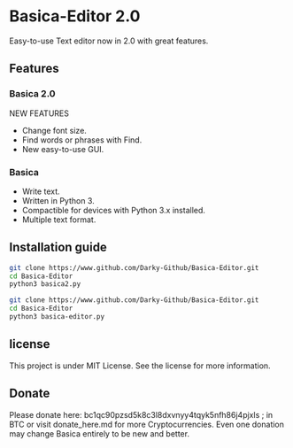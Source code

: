 # Basica-Editor 2.0
Easy-to-use Text editor now in 2.0 with great features.

## Features
### Basica 2.0
NEW FEATURES
- Change font size.
- Find words or phrases with Find.
- New easy-to-use GUI.

### Basica
- Write text.
- Written in Python 3.
- Compactible for devices with Python 3.x installed.
- Multiple text format.

## Installation guide
```bash for 2.0
git clone https://www.github.com/Darky-Github/Basica-Editor.git
cd Basica-Editor
python3 basica2.py
```
```bash
git clone https://www.github.com/Darky-Github/Basica-Editor.git
cd Basica-Editor
python3 basica-editor.py
```
## license
This project is under MIT License. See the license for more information.

## Donate
Please donate here: bc1qc90pzsd5k8c3l8dxvnyy4tqyk5nfh86j4pjxls ; in BTC or visit donate_here.md for more Cryptocurrencies.
Even one donation may change Basica entirely to be new and better.
